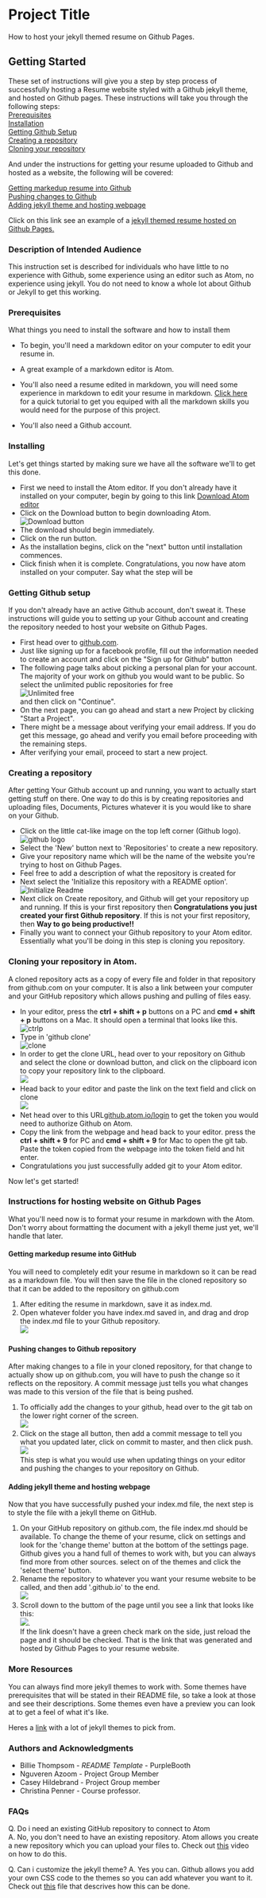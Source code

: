 # Project Title

How to host your jekyll themed resume on Github Pages.

## Getting Started

These set of instructions will give you a step by step process of successfully hosting a Resume website styled with a Github jekyll theme, and hosted on Github pages. These instructions will take you through the following steps:  
[Prerequisites](https://github.com/ukwenyam/UkwenyaMichael.github.io#prerequisites)  
[Installation](https://github.com/ukwenyam/UkwenyaMichael.github.io/blob/master/README.md#installing)  
[Getting Github Setup](https://github.com/ukwenyam/UkwenyaMichael.github.io/blob/master/README.md#getting-github-setup)  
[Creating a repository](https://github.com/ukwenyam/UkwenyaMichael.github.io/blob/master/README.md#creating-a-repository)  
[Cloning your repository](https://github.com/ukwenyam/UkwenyaMichael.github.io#cloning-your-repository-in-atom)  

And under the instructions for getting your resume uploaded to Github and hosted as a website, the following will be covered:  

[Getting markedup resume into Github](https://github.com/ukwenyam/UkwenyaMichael.github.io#getting-markedup-resume-into-github)  
[Pushing changes to Github](https://github.com/ukwenyam/UkwenyaMichael.github.io#pushing-changes-to-github-repository)  
[Adding jekyll theme and hosting webpage](https://github.com/ukwenyam/UkwenyaMichael.github.io#adding-jekyll-theme-and-hosting-webpage)  



Click on this link see an example of a [jekyll themed resume hosted on Github Pages.](https://ukwenyam.github.io/UkwenyaMichael.github.io/)

### Description of Intended Audience

This instruction set is described for individuals who have little to no experience with Github, some experience using an editor such as Atom, no experience using jekyll. You do not need to know a whole lot about Github or Jekyll to get this working.

### Prerequisites

What things you need to install the software and how to install them

* To begin, you'll need a markdown editor on your computer to edit your resume in.
 *  A great example of a markdown editor is Atom.
* You'll also need a resume edited in markdown, you will need some experience in markdown to edit your resume in markdown. [Click here](https://www.markdowntutorial.com/) for a quick tutorial to get you equiped with all the markdown skills you would need for the purpose of this project.

* You'll also need a Github account.


### Installing

Let's get things started by making sure we have all the software we'll to get this done.
* First we need to install the Atom editor. If you don't already have it installed on your computer, begin by going to this link [Download Atom editor](http://www.atom.io)
* Click on the  Download button to begin downloading Atom.  
![Download button](https://i.imgur.com/XWrGOOC.png)  
* The download should begin immediately.
* Click on the run button.
* As the installation begins, click on the "next"  button until installation commences.
* Click finish when it is complete. Congratulations, you now have atom installed on your computer.
Say what the step will be

### Getting Github setup

If you don't already have an active Github account, don't sweat it. These instructions will guide you to setting up your Github account and creating the repository needed to host your website on Github Pages.
* First head over to [github.com](http://www.github.com).
* Just like signing up for a facebook profile, fill out the information needed to create an account and click on the "Sign up for Github" button
* The following page talks about picking a personal plan for your account. The majority of your work on github you would want to be public. So select the unlimited  public repositories for free  
![Unlimited free](https://i.imgur.com/TcRiuJh.png)  
and then click on "Continue".
* On the next page, you can go ahead and start a new Project by clicking "Start a Project".
* There might be a message about verifying your email address. If you do get this message, go ahead and verify you email before proceeding with the remaining steps.
* After verifying your email, proceed to start a new project.

### Creating a repository

After getting Your Github account up and running, you want to actually start getting stuff on there. One way to do this is by creating repositories and uploading files, Documents, Pictures whatever it is you would like to share on your Github.
* Click on the little cat-like image on the top left corner (Github logo).    
  ![github logo](https://i.imgur.com/8gYpkGw.png)    
* Select the 'New' button next to 'Repositories' to create a new repository.
* Give your repository name which will be the name of the website you're trying to host on Github Pages.
* Feel free to add a description of what the repository is created for
* Next select the 'Initialize this repository with a README option'.  
![Initialize Readme](https://i.imgur.com/su6EGZe.png)  
* Next click on Create repository, and Github will get your repository up and running.
If this is your first repository then
 **Congratulations you just created your first Github repository**. If this is not your first repository, then **Way to go being productive!!**  
 * Finally you want to connect your Github repository to your Atom editor. Essentially what you'll be doing in this step is cloning you repository.

### Cloning your repository in Atom.  
A cloned repository acts as a copy of every file and folder in that repository from github.com on your computer. It is also a link between your computer and your GitHub repository which allows pushing and pulling of files easy.  
* In your editor, press the **ctrl + shift + p** buttons on a PC and **cmd + shift + p** buttons on a Mac. It should open a terminal that looks like this.  
![ctrlp](https://i.imgur.com/Lcx5oFm.png)  
* Type in 'github clone'  
![clone](https://i.imgur.com/h51HPRP.gif)  
* In order to get the clone URL, head over to your repository on Github and select the clone or download button, and click on the clipboard icon to copy your repository link to the clipboard.   
![](https://i.imgur.com/Cs2zAj0.gif)  
* Head back to your editor and paste the link on the text field and click on clone  
![](https://i.imgur.com/6ThNCME.gif)
* Net head over to this URL[github.atom.io/login](http://www.github.atom.io/login) to get the token you would need to authorize Github on Atom.
* Copy the link from the webpage and head back to your editor. press the **ctrl + shift + 9** for PC and **cmd + shift + 9** for Mac to open the git tab. Paste the token copied from the webpage into the token field and hit enter.
* Congratulations you just successfully added git to your Atom editor.  

Now let's get started!

### Instructions for hosting website on Github Pages

What you'll need now is to format your resume in markdown with the Atom. Don't worry about formatting the document with a jekyll theme just yet, we'll handle that later.
#### Getting markedup resume into GitHub  
You will need to completely edit your resume in markdown so it can be read as a markdown file. You will then save the file in the cloned repository so that it can be added to the repository on github.com
1. After editing the resume in markdown, save it as index.md.  
2. Open whatever folder you have index.md saved in, and drag and drop the index.md file to your Github repository.  
![](https://i.imgur.com/oeRpBN8.gif)  
#### Pushing changes to Github repository
After making changes to a file in your cloned repository, for that change to actually show up on github.com, you will have to push the change so it reflects on the repository. A commit message just tells you what changes was made to this version of the file that is being pushed.
1. To officially add the changes to your github, head over to the git tab on the lower right corner of the screen.  
![](https://i.imgur.com/MjhxoZQ.png)  
2. Click on the stage all button, then add a commit message to tell you what you updated later, click on commit to master, and then click push.  
![](https://i.imgur.com/D7Uft65.gif)  
This step is what you would use when updating things on your editor and pushing the changes to your repository on Github.
#### Adding jekyll theme and hosting webpage
Now that you have successfully pushed your index.md file, the next step is to style the file with a jekyll theme on GitHub.
1. On your GitHub repository on github.com, the file index.md should be available. To change the theme of your resume, click on settings and look for the 'change theme' button at the bottom of the settings page. Github gives you a hand full of themes to work with, but you can always find more from other sources. select on of the themes and click the 'select theme' button.
2. Rename the repository to whatever you want your resume website to be called, and then add '.github.io' to the end.  
![](https://i.imgur.com/1lQwjZ9.gif)  
3. Scroll down to the buttom of the page until you see a link that looks like this:  
![](https://i.imgur.com/J5BzRnD.png).  
If the link doesn't have a green check mark on the side, just reload the page and it should be checked. That is the link that was generated and hosted by Github Pages to your resume website.


### More Resources  
You can always find more jekyll themes to work with. Some themes have prerequisites that will be stated in their README file, so take a look at those and see their descriptions. Some themes even have a preview you can look at to get a feel of what it's like.  

Heres a [link](https://rubygems.org/search?utf8=%E2%9C%93&query=jekyll+themes) with a lot of jekyll themes to pick from.  

### Authors and Acknowledgments
* Billie Thompsom - _README Template_ - PurpleBooth
* Nguveren Azoom - Project Group Member
* Casey Hildebrand - Project Group member
* Christina Penner - Course professor.


### FAQs
Q. Do i need an existing GitHub repository to connect to Atom  
A. No, you don't need to have an existing repository. Atom allows you create a new repository which you can upload your files to. Check out [this](https://www.youtube.com/watch?v=KA9xvKQXXzQ) video on how to do this.  

Q. Can i customize the jekyll theme?
A. Yes you can. Github allows you add your own CSS code to the themes so you can add whatever you want to it. Check out [this](https://help.github.com/en/github/working-with-github-pages/adding-a-theme-to-your-github-pages-site-using-jekyll#customizing-your-themes-css) file that descrives how this can be done.
